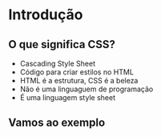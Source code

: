 # Introdução

## O que significa CSS?

* Cascading Style Sheet
* Código para criar estilos no HTML
* HTML é a estrutura, CSS é a beleza
* Não é uma linguaguem de programação
* É uma linguagem style sheet

## Vamos ao exemplo